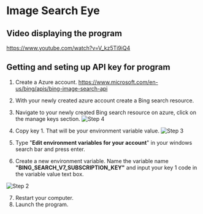 # Image Search Eye

## Video displaying the program
https://www.youtube.com/watch?v=V_kz5Ti9iQ4



## Getting and seting up API key for program

 1.	Create a Azure account.
https://www.microsoft.com/en-us/bing/apis/bing-image-search-api

2.	With your newly created azure account create a Bing search resource.

3.	Navigate to your newly created Bing search resource on azure, click on the manage keys section.
![Step 4](https://user-images.githubusercontent.com/69220988/207700720-eb84db6f-a97a-4c1f-8fcc-1f351035f18d.png)

4.	Copy key 1. That will be your environment variable value.
![Step 3](https://user-images.githubusercontent.com/69220988/207700777-32341975-2643-4eca-8769-9ae12429ae63.png)

5. Type "**Edit environment variables for your account**" in your windows search bar and press enter.

6. Create a new environment variable. Name the variable name **"BING_SEARCH_V7_SUBSCRIPTION_KEY"** and input your key 1 code in the variable value text box.

![Step 2](https://user-images.githubusercontent.com/69220988/207701752-3d7b772f-d2ed-48c5-a042-db3b3eb05ff9.png)

7. Restart your computer.
8. Launch the program.
